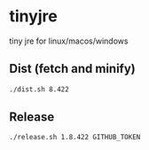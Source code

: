 # tinyjre
tiny jre for linux/macos/windows

## Dist (fetch and minify)
```sh
./dist.sh 8.422
```

## Release
```sh
./release.sh 1.8.422 GITHUB_TOKEN
```
